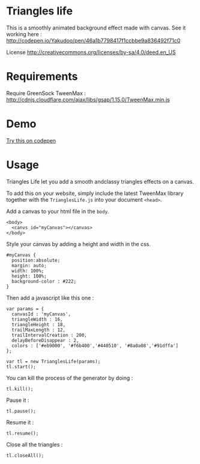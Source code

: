 # Triangles life
This is a smoothly animated background effect made with canvas.
See it working here :
http://codepen.io/Yakudoo/pen/46a1b7798417f1ccbbe9a836492f71c0

License
http://creativecommons.org/licenses/by-sa/4.0/deed.en_US

# Requirements
Require GreenSock TweenMax :
http://cdnjs.cloudflare.com/ajax/libs/gsap/1.15.0/TweenMax.min.js

# Demo
[Try this on codepen](http://codepen.io/Yakudoo/pen/46a1b7798417f1ccbbe9a836492f71c0)

# Usage
Triangles Life let you add a smooth andclassy triangles effects on a canvas.

To add this on your website, simply include the latest TweenMax library together with the `TrianglesLife.js` into your document `<head>`.

Add a canvas to your html file in the `body`.
```
<body>
  <canvs id="myCanvas"></canvas>
</body>
```

Style your canvas by adding a height and width in the css.
```
#myCanvas {
  position:absolute;
  margin: auto;
  width: 100%;
  height: 100%;
  background-color : #222;
}
```

Then add a javascript like this one :
```
var params = {
  canvasId : 'myCanvas',
  triangleWidth : 16,
  triangleHeight : 18,
  trailMaxLength : 12,
  trailIntervalCreation : 200,
  delayBeforeDisappear : 2,
  colors : ['#eb9000', '#f6b400','#440510', '#8a0a08','#91dffa'] 
};

var tl = new TrianglesLife(params);
tl.start();

```

You can kill the process of the generator by doing :
```
tl.kill();
```
Pause it :
```
tl.pause();
```
Resume it :
```
tl.resume();
```
Close all the triangles :
```
tl.closeAll();
```




